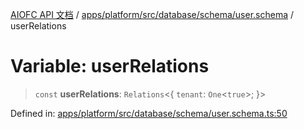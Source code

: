 [AIOFC API 文档](../../../../../../../index.md) / [apps/platform/src/database/schema/user.schema](../index.md) / userRelations

# Variable: userRelations

> `const` **userRelations**: `Relations`\<\{ `tenant`: `One`\<`true`\>; \}\>

Defined in: [apps/platform/src/database/schema/user.schema.ts:50](https://github.com/aiofc-nx/aiofc-nx-20250117/blob/67a7c164367a9389d2ffea309275a0822750a8a2/apps/platform/src/database/schema/user.schema.ts#L50)
